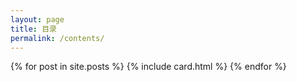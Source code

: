 ```yaml
---
layout: page
title: 目录
permalink: /contents/
---
```


<div class="post-list" itemscope="" itemtype="http://schema.org/Blog">
    {% for post in site.posts %}
    {% include card.html %}
    {% endfor %}
</div>